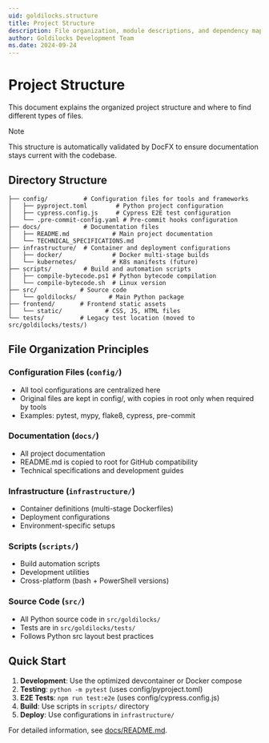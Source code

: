 ```yaml
---
uid: goldilocks.structure
title: Project Structure
description: File organization, module descriptions, and dependency mapping for Goldilocks
author: Goldilocks Development Team
ms.date: 2024-09-24
---
```


# Project Structure

This document explains the organized project structure and where to find different types of files.

> [!NOTE]
> This structure is automatically validated by DocFX to ensure documentation stays current with the codebase.

## Directory Structure

```text
├── config/          # Configuration files for tools and frameworks
│   ├── pyproject.toml        # Python project configuration
│   ├── cypress.config.js     # Cypress E2E test configuration
│   └── .pre-commit-config.yaml # Pre-commit hooks configuration
├── docs/            # Documentation files
│   ├── README.md            # Main project documentation
│   └── TECHNICAL_SPECIFICATIONS.md
├── infrastructure/  # Container and deployment configurations
│   ├── docker/              # Docker multi-stage builds
│   └── kubernetes/          # K8s manifests (future)
├── scripts/         # Build and automation scripts
│   ├── compile-bytecode.ps1 # Python bytecode compilation
│   └── compile-bytecode.sh  # Linux version
├── src/            # Source code
│   └── goldilocks/         # Main Python package
├── frontend/       # Frontend static assets
│   └── static/            # CSS, JS, HTML files
└── tests/          # Legacy test location (moved to src/goldilocks/tests/)
```

## File Organization Principles

### Configuration Files (`config/`)

- All tool configurations are centralized here
- Original files are kept in config/, with copies in root only when required by tools
- Examples: pytest, mypy, flake8, cypress, pre-commit

### Documentation (`docs/`)

- All project documentation
- README.md is copied to root for GitHub compatibility
- Technical specifications and development guides

### Infrastructure (`infrastructure/`)

- Container definitions (multi-stage Dockerfiles)
- Deployment configurations
- Environment-specific setups

### Scripts (`scripts/`)

- Build automation scripts
- Development utilities
- Cross-platform (bash + PowerShell versions)

### Source Code (`src/`)

- All Python source code in `src/goldilocks/`
- Tests are in `src/goldilocks/tests/`
- Follows Python src layout best practices

## Quick Start

1. **Development**: Use the optimized devcontainer or Docker compose
2. **Testing**: `python -m pytest` (uses config/pyproject.toml)
3. **E2E Tests**: `npm run test:e2e` (uses config/cypress.config.js)
4. **Build**: Use scripts in `scripts/` directory
5. **Deploy**: Use configurations in `infrastructure/`

For detailed information, see [docs/README.md](docs/README.md).
